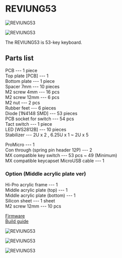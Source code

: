 # REVIUNG53  
![REVIUNG53](https://github.com/gtips/reviung/blob/master/reviung53/image/REVIUNG53-04.jpg)  
  
![REVIUNG53](https://github.com/gtips/reviung/blob/master/reviung53/image/REVIUNG53-05.jpg)  

The REVIUNG53 is 53-key keyboard.  

## Parts list  

PCB --- 1 piece  
Top plate [PCB] --- 1  
Bottom plate --- 1 piece  
Spacer 7mm --- 10 pieces  
M2 screw 4mm --- 16 pcs  
M2 screw 12mm --- 6 pcs  
M2 nut --- 2 pcs  
Rubber feet --- 6 pieces  
Diode [1N4148 SMD] --- 53 pieces  
PCB socket for switch --- 54 pcs  
Tact switch --- 1 piece  
LED [WS2812B] --- 10 pieces  
Stabilizer --- 2U x 2 , 6.25U x 1 ~  2U x 5  

ProMicro --- 1  
Con through (spring pin header 12P) --- 2  
MX compatible key switch --- 53 pcs ~ 49 (Minimum)  
MX compatible keycapset
MicroUSB cable --- 1  

### Option (Middle acrylic plate ver)
Hi-Pro acrylic frame --- 1  
Middle acrylic plate (top) --- 1  
Middle acrylic plate (bottom) --- 1  
Silicon sheet --- 1 sheet  
M2 screw 12mm --- 10 pcs  
  
[Firmware](https://github.com/qmk/qmk_firmware/tree/master/keyboards/reviung53)  
[Build guide](https://reviung.com/build-guide/)  
  
![REVIUNG53](https://github.com/gtips/reviung/blob/master/reviung53/image/REVIUNG53-02.jpg)  
  
 ![REVIUNG53](https://github.com/gtips/reviung/blob/master/reviung53/image/REVIUNG53-03.jpg)  
   
![REVIUNG53](https://github.com/gtips/reviung/blob/master/reviung53/image/REVIUNG53-01.jpg)  
